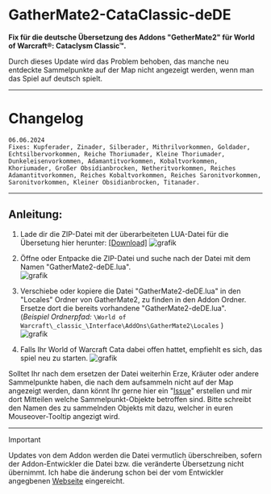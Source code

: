 # GatherMate2-CataClassic-deDE
__Fix für die deutsche Übersetzung des Addons "GetherMate2" für World of Warcraft®: Cataclysm Classic™.__  
  
Durch dieses Update wird das Problem behoben, das manche neu entdeckte Sammelpunkte auf der Map nicht angezeigt werden, wenn man das Spiel auf deutsch spielt.
***
# Changelog
```
06.06.2024
Fixes: Kupferader, Zinader, Silberader, Mithrilvorkommen, Goldader, Echtsilbervorkommen, Reiche Thoriumader, Kleine Thoriumader, Dunkeleisenvorkommen, Adamantitvorkommen, Kobaltvorkommen, Khoriumader, Großer Obsidianbrocken, Netheritvorkommen, Reiches Adamantitvorkommen, Reiches Kobaltvorkommen, Reiches Saronitvorkommen, Saronitvorkommen, Kleiner Obsidianbrocken, Titanader.
```
***
## Anleitung:
1. Lade dir die ZIP-Datei mit der überarbeiteten LUA-Datei für die Übersetung hier herunter: [[Download]](https://github.com/csBlackWolf/GatherMate2-CataClassic-deDE/archive/refs/heads/main.zip)
![grafik](https://github.com/csBlackWolf/GatherMate2-CataClassic-deDE/assets/30509936/7d16f82e-48ff-4a48-a210-ed5ec8c0132d)  
  
2. Öffne oder Entpacke die ZIP-Datei und suche nach der Datei mit dem Namen "GatherMate2-deDE.lua".  
![grafik](https://github.com/csBlackWolf/GatherMate2-CataClassic-deDE/assets/30509936/8ca09075-05ad-46c2-85d0-548440cedc64)  
  
3. Verschiebe oder kopiere die Datei "GatherMate2-deDE.lua" in den "Locales" Ordner von GatherMate2, zu finden in den Addon Ordner. Ersetze dort die bereits vorhandene "GatherMate2-deDE.lua".  
(_Beispiel Ordnerpfad:_ ``` \World of Warcraft\_classic_\Interface\AddOns\GatherMate2\Locales ``` )  
![grafik](https://github.com/csBlackWolf/GatherMate2-CataClassic-deDE/assets/30509936/92b60aac-a3c8-436d-8c5d-287a720b2917)  
  
4. Falls Ihr World of Warcraft Cata dabei offen hattet, empfiehlt es sich, das spiel neu zu starten.
![grafik](https://github.com/csBlackWolf/GatherMate2-CataClassic-deDE/assets/30509936/a554bb97-4834-4f26-ae82-f41fe364e81b)  
  
Solltet Ihr nach dem ersetzen der Datei weiterhin Erze, Kräuter oder andere Sammelpunkte haben, die nach dem aufsammeln nicht auf der Map angezeigt werden, dann könnt Ihr gerne hier ein "[Issue](https://github.com/csBlackWolf/GatherMate2-CataClassic-deDE/issues/new)" erstellen und mir dort Mitteilen welche Sammelpunkt-Objekte betroffen sind. Bitte schreibt den Namen des zu sammelnden Objekts mit dazu, welcher in euren Mouseover-Tooltip angezigt wird.
***  
  
> [!IMPORTANT]
> Updates von dem Addon werden die Datei vermutlich überschreiben, sofern der Addon-Entwickler die Datei bzw. die veränderte Übersetzung nicht übernimmt. Ich habe die änderung schon bei der vom Entwickler angegbenen [Webseite](https://www.wowace.com/projects/gathermate2-classic/localization/languages/94/phrases?filter-translator=102308299) eingereicht.

